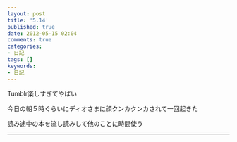 ```yaml
---
layout: post
title: '5.14'
published: true
date: 2012-05-15 02:04
comments: true
categories:
- 日記
tags: []
keywords:
- 日記
---
```

Tumblr楽しすぎてやばい

今日の朝５時ぐらいにディオさまに顔クンカクンカされて一回起きた

読み途中の本を流し読みして他のことに時間使う

---

